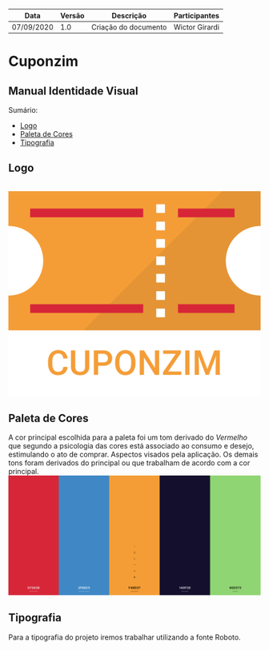 | Data | Versão | Descrição | Participantes|
| -------- | -------- | -------- | --------  |
| 07/09/2020     | 1.0    | Criação do documento    |Wictor Girardi|


# Cuponzim
## Manual Identidade Visual

Sumário:
 - [Logo](#Logo)
 - [Paleta de Cores](#Paleta_de_Cores)
 - [Tipografia](#Tipografia)


## Logo
<br>
<img src='./assets/img/CuponzimLogo.png'>

## Paleta de Cores

A cor principal escolhida para a paleta foi um tom derivado do *Vermelho* que segundo a psicologia das cores está associado ao consumo e desejo, estimulando o ato de comprar. Aspectos visados pela aplicação. Os demais tons foram derivados do principal ou que trabalham de acordo com a cor principal.
<img src='./Cores.png'>

## Tipografia

Para a tipografia do projeto iremos trabalhar utilizando a fonte Roboto.
